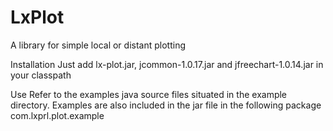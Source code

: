 # LxPlot
A library for simple local or distant plotting

Installation
	Just add lx-plot.jar, jcommon-1.0.17.jar and jfreechart-1.0.14.jar in your classpath
	
Use
	Refer to the examples java source files situated in the example directory. Examples are also included in the jar file in the following package com.lxprl.plot.example
